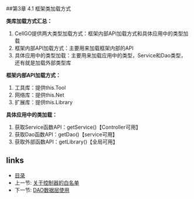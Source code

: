 
##第3章 4.1 框架类加载方式

**类库加载方式汇总：**

 1. CellGO提供两大类型加载方式：框架内部API加载方式和具体应用中的类型加载
 2. 框架内部API加载方式：主要用来加载框架内部的API
 3. 具体应用中的类型加载：主要用来加载应用中的类型，Service和Dao类型，还有就是加载外部类型库

**框架内部API加载方式：**

 1. 工具库：提供this.Tool
 2. 网络库：提供this.Net
 3. 扩展库：提供this.Library

**具体应用中的类加载：**

 1. 获取Service函数API：getService()【Controller可用】
 2. 获取Dao函数API：getDao()【service可用】
 3. 获取外部函数API：getLibrary()【全局可用】

## links
  * [目录](<preface.md>)
  * 上一节: [关于控制器的白名单](<03.4.md>)
  * 下一节: [DAO数据层使用](<04.2.md>)


